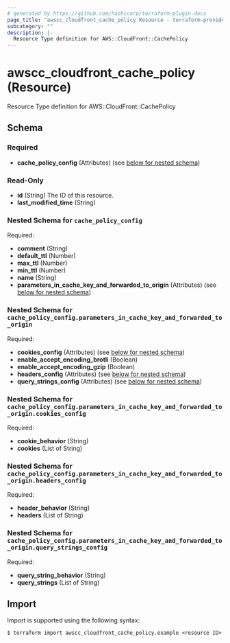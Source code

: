 ```yaml
---
# generated by https://github.com/hashicorp/terraform-plugin-docs
page_title: "awscc_cloudfront_cache_policy Resource - terraform-provider-awscc"
subcategory: ""
description: |-
  Resource Type definition for AWS::CloudFront::CachePolicy
---
```


# awscc_cloudfront_cache_policy (Resource)

Resource Type definition for AWS::CloudFront::CachePolicy



<!-- schema generated by tfplugindocs -->
## Schema

### Required

- **cache_policy_config** (Attributes) (see [below for nested schema](#nestedatt--cache_policy_config))

### Read-Only

- **id** (String) The ID of this resource.
- **last_modified_time** (String)

<a id="nestedatt--cache_policy_config"></a>
### Nested Schema for `cache_policy_config`

Required:

- **comment** (String)
- **default_ttl** (Number)
- **max_ttl** (Number)
- **min_ttl** (Number)
- **name** (String)
- **parameters_in_cache_key_and_forwarded_to_origin** (Attributes) (see [below for nested schema](#nestedatt--cache_policy_config--parameters_in_cache_key_and_forwarded_to_origin))

<a id="nestedatt--cache_policy_config--parameters_in_cache_key_and_forwarded_to_origin"></a>
### Nested Schema for `cache_policy_config.parameters_in_cache_key_and_forwarded_to_origin`

Required:

- **cookies_config** (Attributes) (see [below for nested schema](#nestedatt--cache_policy_config--parameters_in_cache_key_and_forwarded_to_origin--cookies_config))
- **enable_accept_encoding_brotli** (Boolean)
- **enable_accept_encoding_gzip** (Boolean)
- **headers_config** (Attributes) (see [below for nested schema](#nestedatt--cache_policy_config--parameters_in_cache_key_and_forwarded_to_origin--headers_config))
- **query_strings_config** (Attributes) (see [below for nested schema](#nestedatt--cache_policy_config--parameters_in_cache_key_and_forwarded_to_origin--query_strings_config))

<a id="nestedatt--cache_policy_config--parameters_in_cache_key_and_forwarded_to_origin--cookies_config"></a>
### Nested Schema for `cache_policy_config.parameters_in_cache_key_and_forwarded_to_origin.cookies_config`

Required:

- **cookie_behavior** (String)
- **cookies** (List of String)


<a id="nestedatt--cache_policy_config--parameters_in_cache_key_and_forwarded_to_origin--headers_config"></a>
### Nested Schema for `cache_policy_config.parameters_in_cache_key_and_forwarded_to_origin.headers_config`

Required:

- **header_behavior** (String)
- **headers** (List of String)


<a id="nestedatt--cache_policy_config--parameters_in_cache_key_and_forwarded_to_origin--query_strings_config"></a>
### Nested Schema for `cache_policy_config.parameters_in_cache_key_and_forwarded_to_origin.query_strings_config`

Required:

- **query_string_behavior** (String)
- **query_strings** (List of String)

## Import

Import is supported using the following syntax:

```shell
$ terraform import awscc_cloudfront_cache_policy.example <resource ID>
```
